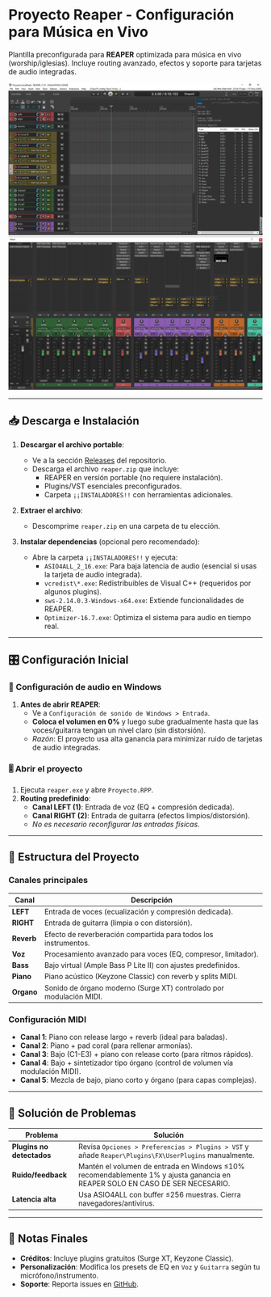 # Proyecto Reaper - Configuración para Música en Vivo

Plantilla preconfigurada para **REAPER** optimizada para música en vivo (worship/iglesias). Incluye routing avanzado, efectos y soporte para tarjetas de audio integradas.

![screenshot1](https://github.com/llromerorr/control-de-audio-iglesia/blob/87e4ada81bd2e3ff7bbf13c63bfc9442ac19cf7d/screenshots/screenshot1.PNG)
![screenshot1](https://github.com/llromerorr/control-de-audio-iglesia/blob/87e4ada81bd2e3ff7bbf13c63bfc9442ac19cf7d/screenshots/screenshot2.PNG)

---

## 📥 Descarga e Instalación

1. **Descargar el archivo portable**:
   - Ve a la sección [Releases](https://github.com/llromerorr/control-de-audio-iglesia/releases) del repositorio.
   - Descarga el archivo `reaper.zip` que incluye:
     - REAPER en versión portable (no requiere instalación).
     - Plugins/VST esenciales preconfigurados.
     - Carpeta `¡¡INSTALADORES!!` con herramientas adicionales.

2. **Extraer el archivo**:
   - Descomprime `reaper.zip` en una carpeta de tu elección.

3. **Instalar dependencias** (opcional pero recomendado):
   - Abre la carpeta `¡¡INSTALADORES!!` y ejecuta:
     - `ASIO4ALL_2_16.exe`: Para baja latencia de audio (esencial si usas la tarjeta de audio integrada).
     - `vcredist\*.exe`: Redistribuibles de Visual C++ (requeridos por algunos plugins).
     - `sws-2.14.0.3-Windows-x64.exe`: Extiende funcionalidades de REAPER.
     - `Optimizer-16.7.exe`: Optimiza el sistema para audio en tiempo real.

---

## 🎛️ Configuración Inicial

### 🔌 Configuración de audio en Windows
1. **Antes de abrir REAPER**:
   - Ve a `Configuración de sonido de Windows > Entrada`.
   - **Coloca el volumen en 0%** y luego sube gradualmente hasta que las voces/guitarra tengan un nivel claro (sin distorsión).
   - *Razón*: El proyecto usa alta ganancia para minimizar ruido de tarjetas de audio integradas.

### 🎚️ Abrir el proyecto
1. Ejecuta `reaper.exe` y abre `Proyecto.RPP`.
2. **Routing predefinido**:
   - **Canal LEFT (1)**: Entrada de voz (EQ + compresión dedicada).
   - **Canal RIGHT (2)**: Entrada de guitarra (efectos limpios/distorsión).
   - *No es necesario reconfigurar las entradas físicas*.

---

## 🎹 Estructura del Proyecto

### Canales principales
| Canal         | Descripción                                                                 |
|---------------|-----------------------------------------------------------------------------|
| **LEFT**      | Entrada de voces (ecualización y compresión dedicada).                     |
| **RIGHT**     | Entrada de guitarra (limpia o con distorsión).                             |
| **Reverb**    | Efecto de reverberación compartida para todos los instrumentos.            |
| **Voz**       | Procesamiento avanzado para voces (EQ, compresor, limitador).              |
| **Bass**      | Bajo virtual (Ample Bass P Lite II) con ajustes predefinidos.              |
| **Piano**     | Piano acústico (Keyzone Classic) con reverb y splits MIDI.                 |
| **Organo**    | Sonido de órgano moderno (Surge XT) controlado por modulación MIDI.        |

### Configuración MIDI
- **Canal 1**: Piano con release largo + reverb (ideal para baladas).
- **Canal 2**: Piano + pad coral (para rellenar armonías).
- **Canal 3**: Bajo (C1-E3) + piano con release corto (para ritmos rápidos).
- **Canal 4**: Bajo + sintetizador tipo órgano (control de volumen vía modulación MIDI).
- **Canal 5**: Mezcla de bajo, piano corto y órgano (para capas complejas).

---

## 🔧 Solución de Problemas

| Problema               | Solución                                                                 |
|------------------------|--------------------------------------------------------------------------|
| **Plugins no detectados** | Revisa `Opciones > Preferencias > Plugins > VST` y añade `Reaper\Plugins\FX\UserPlugins` manualmente. |
| **Ruido/feedback**      | Mantén el volumen de entrada en Windows ≤10% recomendablemente 1% y ajusta ganancia en REAPER SOLO EN CASO DE SER NECESARIO. |
| **Latencia alta**       | Usa ASIO4ALL con buffer ≤256 muestras. Cierra navegadores/antivirus.     |

---

## 📌 Notas Finales
- **Créditos**: Incluye plugins gratuitos (Surge XT, Keyzone Classic).
- **Personalización**: Modifica los presets de EQ en `Voz` y `Guitarra` según tu micrófono/instrumento.
- **Soporte**: Reporta issues en [GitHub](https://github.com/llromerorr/control-de-audio-iglesia).